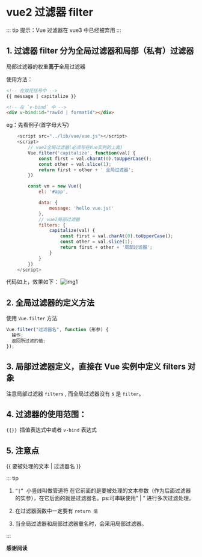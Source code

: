 # vue2 过滤器 filter

::: tip
提示：Vue 过滤器在 vue3 中已经被弃用
:::

## 1. 过滤器 filter 分为全局过滤器和局部（私有）过滤器

局部过滤器的权重**高于**全局过滤器

使用方法：

```html
<!-- 在双花括号中 -->
{{ message | capitalize }}

<!-- 在 `v-bind` 中 -->
<div v-bind:id="rawId | formatId"></div>
```

eg：先看例子(首字母大写)

```javascript
    <script src="../lib/vue/vue.js"></script>
    <script>
        // vue2全局过滤器(必须写在Vue实列的上面)
        Vue.filter('capitalize', function(val) {
            const first = val.charAt(0).toUpperCase();
            const other = val.slice(1);
            return first + other + ' 全局过滤器';
        })

        const vm = new Vue({
            el: '#app',

            data: {
                message: 'hello vue.js!'
            },
            // vue2局部过滤器
            filters: {
                capitalize(val) {
                    const first = val.charAt(0).toUpperCase();
                    const other = val.slice(1);
                    return first + other + '局部过滤器';
                }
            }
        })
    </script>
```

代码如上，效果如下：
![img1](/images/Vue2/filter01.jpeg)

## 2. 全局过滤器的定义方法

使用 `Vue.filter` 方法

```javascript
Vue.filter("过滤器名", function (形参) {
  操作;
  返回所过滤的值;
});
```

## 3. 局部过滤器定义，直接在 Vue 实例中定义 filters 对象

注意局部过滤器 `filters` , 而全局过滤器没有 s 是 `filter`。

## 4. 过滤器的使用范围：

`{{}} `插值表达式中或者 `v-bind` 表达式

## 5. 注意点

{{ 要被处理的文本 | 过滤器名 }}

::: tip

1.  `“|”`  小竖线叫做管道符 在它前面的是要被处理的文本参数（作为后面过滤器的实参），在它后面的就是过滤器名。ps:可串联使用“ | ” 进行多次过滤处理。

2.  在过滤器函数中一定要有 `return 值`

3.  当全局过滤器和局部过滤器重名时，会采用局部过滤器。

:::

​**感谢阅读**
